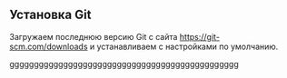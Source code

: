## Установка Git 
Загружаем последнюю версию Git с сайта https://git-scm.com/downloads и устанавливаем с настройками по умолчанию.

ggggggggggggggggggggggggggggggggggggggggggggggg